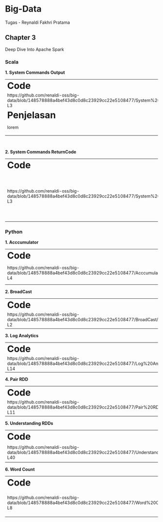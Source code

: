 # Big-Data
Tugas - Reynaldi Fakhri Pratama

## Chapter 3
Deep Dive Into Apache Spark

### Scala

**1. System Commands Output**
<table border="0">
 <tr>
    <td><b style="font-size:30px">Code</b></td>
    <td><b style="font-size:30px">Output</b></td>
 </tr>
 <tr>
    <td>https://github.com/renaldi-oss/big-data/blob/148578888a4bef43d8c0d8c23929cc22e5108477/System%20Commands%20Output/SystemCommandsOutput.scala#L1-L3</td>
    <td><img alt="Dark" src="https://github.com/renaldi-oss/big-data/blob/148578888a4bef43d8c0d8c23929cc22e5108477/System%20Commands%20Output/SystemCommandsOutput.png"></td>
 </tr>
 <tr>
   <td colspan="2">
      <b style="font-size:30px">Penjelasan</b>
      <p>lorem</p>
   </td>
 </tr>
</table><br>

**2. System Commands ReturnCode**
<table border="0">
 <tr>
    <td><b style="font-size:30px">Code</b></td>
    <td><b style="font-size:30px">Output</b></td>
 </tr>
 <tr>
    <td>https://github.com/renaldi-oss/big-data/blob/148578888a4bef43d8c0d8c23929cc22e5108477/System%20Commands%20ReturnCode/SystemCommandsReturnCode.scala#L1-L3 </td>
    <td><img alt="Dark" src="https://github.com/renaldi-oss/big-data/blob/148578888a4bef43d8c0d8c23929cc22e5108477/System%20Commands%20ReturnCode/SystemCommandsReturnCode.png"></td>
 </tr>
</table>

### Python
**1. Acccumulator**
<table border="0">
 <tr>
    <td><b style="font-size:30px">Code</b></td>
    <td><b style="font-size:30px">Output</b></td>
 </tr>
 <tr>
    <td>https://github.com/renaldi-oss/big-data/blob/148578888a4bef43d8c0d8c23929cc22e5108477/Acccumulator/Accumulator.py#L1-L4 </td>
    <td><img alt="Dark" src="https://github.com/renaldi-oss/big-data/blob/d93010843196ea7f1f110b6fe0c06a02680159e3/Acccumulator/Accumulator.png"></td>
 </tr>
</table>
<b>2. BroadCast</b>
<table border="0">
 <tr>
    <td><b style="font-size:30px">Code</b></td>
    <td><b style="font-size:30px">Output</b></td>
 </tr>
 <tr>
    <td>https://github.com/renaldi-oss/big-data/blob/148578888a4bef43d8c0d8c23929cc22e5108477/BroadCast/BroadCast.py#L1-L2</td>
    <td><img alt="Dark" src="https://github.com/renaldi-oss/big-data/blob/148578888a4bef43d8c0d8c23929cc22e5108477/BroadCast/Broadcast.png"></td>
 </tr>
</table>
<b>3. Log Analytics</b>
<table border="0">
 <tr>
    <td><b style="font-size:30px">Code</b></td>
    <td><b style="font-size:30px">Output</b></td>
 </tr>
 <tr>
    <td>https://github.com/renaldi-oss/big-data/blob/148578888a4bef43d8c0d8c23929cc22e5108477/Log%20Analytics/LogAnalytics.py#L1-L14 </td>
    <td><img alt="Dark" src="https://github.com/renaldi-oss/big-data/blob/148578888a4bef43d8c0d8c23929cc22e5108477/Log%20Analytics/LogAnalytics.png"></td>
 </tr>
</table>
<b>4. Pair RDD</b>
    <table border="0">
 <tr>
    <td><b style="font-size:30px">Code</b></td>
    <td><b style="font-size:30px">Output</b></td>
 </tr>
 <tr>
    <td>https://github.com/renaldi-oss/big-data/blob/148578888a4bef43d8c0d8c23929cc22e5108477/Pair%20RDD/PairRDD.py#L1-L11 </td>
    <td><img alt="Dark" src="https://github.com/renaldi-oss/big-data/blob/148578888a4bef43d8c0d8c23929cc22e5108477/Pair%20RDD/PairRDD.png"></td>
 </tr>
</table>
<b>5. Understanding RDDs</b>
    <table border="0">
 <tr>
    <td><b style="font-size:30px" width="20%">Code</b></td>
    <td><b style="font-size:30px">Output</b></td>
 </tr>
 <tr>
    <td>https://github.com/renaldi-oss/big-data/blob/148578888a4bef43d8c0d8c23929cc22e5108477/Understanding%20RDDs/UnderstandingRDDs.py#L1-L40 </td>
    <td><img alt="Dark" src="https://github.com/renaldi-oss/big-data/blob/148578888a4bef43d8c0d8c23929cc22e5108477/Understanding%20RDDs/UnderstandingRDDs.png"></td>
 </tr>
</table>
<b>6. Word Count</b>
    <table border="0">
 <tr>
    <td><b style="font-size:30px">Code</b></td>
    <td><b style="font-size:30px">Output</b></td>
 </tr>
 <tr>
    <td>https://github.com/renaldi-oss/big-data/blob/148578888a4bef43d8c0d8c23929cc22e5108477/Word%20Count/WordCount.py#L1-L8 </td>
    <td><img alt="Dark" src="https://github.com/renaldi-oss/big-data/blob/148578888a4bef43d8c0d8c23929cc22e5108477/Word%20Count/Word%20Count.png"></td>
 </tr>
</table>
